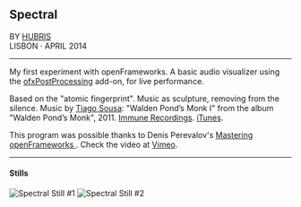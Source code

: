 ## Spectral

BY [HUBRIS](http://cargocollective.com/hubris "See more of Hubris ->")  
LISBON · APRIL 2014 

--- 
  

My first experiment with openFrameworks. A basic audio visualizer using the [ofxPostProcessing](http://www.neilmendoza.com/ofxpostprocessing/) add-on, for live performance.  

Based on the "atomic fingerprint". Music as sculpture, removing from the silence. Music by [Tiago Sousa](http://tiagosousa.org): "Walden Pond’s Monk I" from the album "Walden Pond’s Monk", 2011. [Immune Recordings](http://immunerecordings.net/catalog/walden-ponds-monk/). [iTunes](http://itunes.apple.com/br/album/walden-ponds-monk/id441421450).  

This program was possible thanks to Denis Perevalov's [Mastering openFrameworks ](http://masteringof.wordpress.com). Check the video at [Vimeo](https://vimeo.com/93052927).  

---


#### Stills
![Spectral Still #1](https://farm6.staticflickr.com/5587/14706770354_b9c3137d3b_o.png)
![Spectral Still #2](https://farm4.staticflickr.com/3904/14706770344_5e27a14220_o.png)
